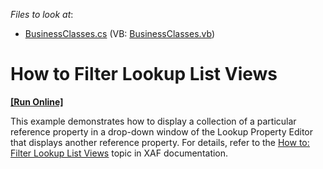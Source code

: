 <!-- default file list -->
*Files to look at*:

* [BusinessClasses.cs](./CS/FilterLookupListViewrsScenario1.Module/BusinessClasses.cs) (VB: [BusinessClasses.vb](./VB/FilterLookupListViewrsScenario1.Module/BusinessClasses.vb))
<!-- default file list end -->
# How to Filter Lookup List Views
<!-- run online -->
**[[Run Online]](https://codecentral.devexpress.com/e218)**
<!-- run online end -->


<p>This example demonstrates how to display a collection of a particular reference property in a drop-down window of the Lookup Property Editor that displays another reference property. For details, refer to the <a href="http://documentation.devexpress.com/#Xaf/CustomDocument2681"><u>How to: Filter Lookup List Views</u></a> topic in XAF documentation.</p>

<br/>


